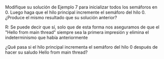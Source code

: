 Modifique su solución de Ejemplo 7 para inicializar todos los semáforos en 0. 
Luego haga que el hilo principal incremente el semáforo del hilo 0. 
¿Produce el mismo resultado que su solución anterior?

R: Se puede decir que sí, solo que de esta forma nos aseguramos de que el 
"Hello from main thread" siempre sea la primera impresión y elimina el 
indeterminismo que había anteriormente

¿Qué pasa si el hilo principal incrementa el semáforo del hilo 0 después de 
hacer su saludo Hello from main thread?